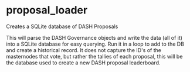 # proposal_loader
Creates a SQLite database of DASH Proposals


This will parse the DASH Governance objects and write the data (all of it) into a SQLite database for easy querying.  Run it in a loop to add to the DB and create a historical record. It does not capture the ID's of the masternodes that vote, but rather the tallies of each proposal, this will be the database used to create a new DASH proposal leaderboard.
